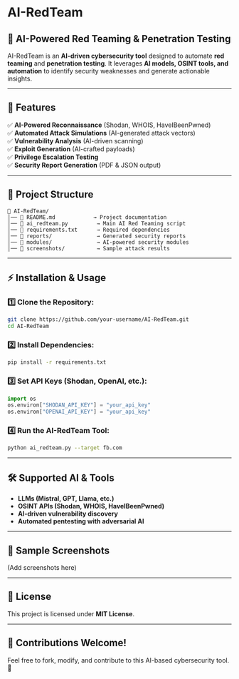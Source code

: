 # AI-RedTeam

## 🚀 AI-Powered Red Teaming & Penetration Testing

AI-RedTeam is an **AI-driven cybersecurity tool** designed to automate **red teaming** and **penetration testing**. It leverages **AI models, OSINT tools, and automation** to identify security weaknesses and generate actionable insights.

---

## 📌 Features
✅ **AI-Powered Reconnaissance** (Shodan, WHOIS, HaveIBeenPwned)  
✅ **Automated Attack Simulations** (AI-generated attack vectors)  
✅ **Vulnerability Analysis** (AI-driven scanning)  
✅ **Exploit Generation** (AI-crafted payloads)  
✅ **Privilege Escalation Testing**  
✅ **Security Report Generation** (PDF & JSON output)  

---

## 📂 Project Structure
```
📁 AI-RedTeam/
│── 📜 README.md            → Project documentation
│── 📜 ai_redteam.py         → Main AI Red Teaming script
│── 📜 requirements.txt      → Required dependencies
│── 📂 reports/              → Generated security reports
│── 📂 modules/              → AI-powered security modules
│── 📂 screenshots/          → Sample attack results
```

---

## ⚡ Installation & Usage
### **1️⃣ Clone the Repository:**
```bash
git clone https://github.com/your-username/AI-RedTeam.git
cd AI-RedTeam
```

### **2️⃣ Install Dependencies:**
```bash
pip install -r requirements.txt
```

### **3️⃣ Set API Keys (Shodan, OpenAI, etc.):**
```python
import os
os.environ["SHODAN_API_KEY"] = "your_api_key"
os.environ["OPENAI_API_KEY"] = "your_api_key"
```

### **4️⃣ Run the AI-RedTeam Tool:**
```bash
python ai_redteam.py --target fb.com
```

---

## 🛠 Supported AI & Tools
- **LLMs (Mistral, GPT, Llama, etc.)**  
- **OSINT APIs (Shodan, WHOIS, HaveIBeenPwned)**  
- **AI-driven vulnerability discovery**  
- **Automated pentesting with adversarial AI**  

---

## 📸 Sample Screenshots
(Add screenshots here)

---

## 📜 License
This project is licensed under **MIT License**.

---

## 🔹 Contributions Welcome!
Feel free to fork, modify, and contribute to this AI-based cybersecurity tool. 🚀

